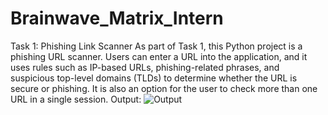 # Brainwave_Matrix_Intern
Task 1: Phishing Link Scanner
As part of Task 1, this Python project is a phishing URL scanner. Users can enter a URL into the application, and it uses rules such as IP-based URLs, phishing-related phrases, and suspicious top-level domains (TLDs) to determine whether the URL is secure or phishing. It is also an option for the user to check more than one URL in a single session.
Output: 
![Output](https://github.com/user-attachments/assets/a2e49c00-2fbc-47b2-b573-f5e44f711f00)
